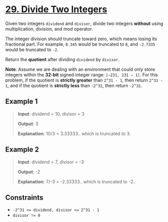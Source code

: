 # [29. Divide Two Integers](https://leetcode.com/problems/divide-two-integers/description/)

Given two integers `dividend` and `divisor`, divide two integers **without** using multiplication, division, and mod operator.

The integer division should truncate toward zero, which means losing its fractional part. For example, `8.345` would be truncated to `8`, and `-2.7335` would be truncated to `-2`.

Return the **quotient** after dividing `dividend` by `divisor`.

**Note**: Assume we are dealing with an environment that could only store integers within the **32-bit** signed integer range: `[−231, 231 − 1]`. For this problem, if the quotient is **strictly greater** than `2^31 - 1`, then return `2^31 - 1`, and if the quotient is **strictly less** than `-2^31`, then return `-2^31`.

## Example 1

> **Input**: dividend = 10, divisor = 3
>
> **Output**: 3
>
> **Explanation**: 10/3 = 3.33333.. which is truncated to 3.

## Example 2

> **Input**: dividend = 7, divisor = -3
>
> **Output**: -2
>
> **Explanation**: 7/-3 = -2.33333.. which is truncated to -2.

## Constraints

- `-2^31 <= dividend, divisor <= 2^31 - 1`
- `divisor != 0`
